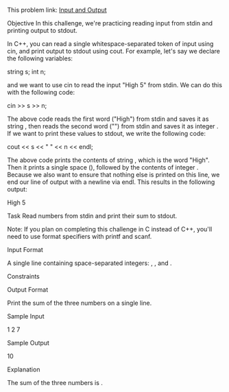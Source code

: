 This problem link: [Input and Output](https://www.hackerrank.com/challenges/cpp-input-and-output/problem)


Objective
In this challenge, we're practicing reading input from stdin and printing output to stdout.

In C++, you can read a single whitespace-separated token of input using cin, and print output to stdout using cout. For example, let's say we declare the following variables:

string s;
int n;

and we want to use cin to read the input "High 5" from stdin. We can do this with the following code:

cin >> s >> n;

The above code reads the first word ("High") from stdin and saves it as string , then reads the second word ("") from stdin and saves it as integer . If we want to print these values to stdout, we write the following code:

cout << s << " " << n << endl;

The above code prints the contents of string , which is the word "High". Then it prints a single space (), followed by the contents of integer . Because we also want to ensure that nothing else is printed on this line, we end our line of output with a newline via endl. This results in the following output:

High 5

Task
Read numbers from stdin and print their sum to stdout.

Note: If you plan on completing this challenge in C instead of C++, you'll need to use format specifiers with printf and scanf.

Input Format

A single line containing space-separated integers: , , and .

Constraints

Output Format

Print the sum of the three numbers on a single line.

Sample Input

1 2 7

Sample Output

10

Explanation

The sum of the three numbers is .
